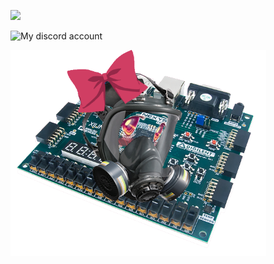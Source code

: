 <a href="https://hits.seeyoufarm.com"><img src="https://hits.seeyoufarm.com/api/count/incr/badge.svg?url=https%3A%2F%2Fgithub.com%2Fnandemonogatari%2Fnandemonogatari&count_bg=%2379C83D&title_bg=%23555555&icon=&icon_color=%23E7E7E7&title=hits&edge_flat=false"/></a>

<p align="left">  
  <img src="https://discord.c99.nl/widget/theme-4/208357117298606082.png" alt="My discord account">
</p>

<a     align="left" href="https://nandemonogatari.github.io/quarantined-nexys-commands/index.html">
  <img align="left" src="https://github.com/nandemonogatari/quarantined-nexys-commands/blob/gh-pages/cdn/images/nexys_corona.png?raw=true" height="330px"/>
</a>

<!--
**nandemonogatari/nandemonogatari** is a ✨ _special_ ✨ repository because its `README.md` (this file) appears on your GitHub profile.

Here are some ideas to get you started:

- 🔭 I’m currently working on ...
- 🌱 I’m currently learning ...
- 👯 I’m looking to collaborate on ...
- 🤔 I’m looking for help with ...
- 💬 Ask me about ...
- 📫 How to reach me: ...
- 😄 Pronouns: ...
- ⚡ Fun fact: ...
-->
